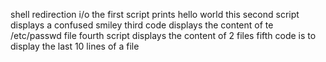 shell redirection i/o 
 the first script prints hello world
this second script displays a confused smiley
third code displays the content of te /etc/passwd file
fourth script displays the content of 2 files
fifth code is to display the last 10 lines of a file
